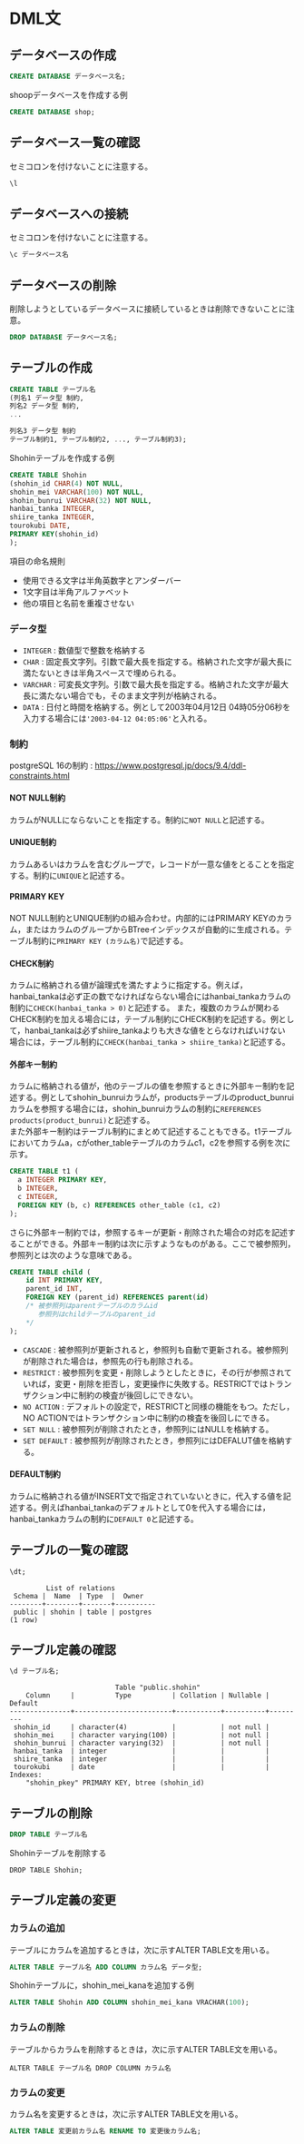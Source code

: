 # DML文

## データベースの作成
```sql
CREATE DATABASE データベース名;
```

shoopデータベースを作成する例
```sql
CREATE DATABASE shop; 
```

## データベース一覧の確認
セミコロンを付けないことに注意する。
```sql
\l
```

## データベースへの接続
セミコロンを付けないことに注意する。
```sql
\c データベース名
```

## データベースの削除
削除しようとしているデータベースに接続しているときは削除できないことに注意。
```sql
DROP DATABASE データベース名;
```

## テーブルの作成
```sql
CREATE TABLE テーブル名
(列名1 データ型 制約,
列名2 データ型 制約,
...

列名3 データ型 制約
テーブル制約1, テーブル制約2, ..., テーブル制約3);
```

Shohinテーブルを作成する例
```sql
CREATE TABLE Shohin
(shohin_id CHAR(4) NOT NULL,
shohin_mei VARCHAR(100) NOT NULL,
shohin_bunrui VARCHAR(32) NOT NULL,
hanbai_tanka INTEGER,
shiire_tanka INTEGER,
tourokubi DATE,
PRIMARY KEY(shohin_id)
);
```

項目の命名規則
- 使用できる文字は半角英数字とアンダーバー
- 1文字目は半角アルファベット
- 他の項目と名前を重複させない

### データ型
- `INTEGER` : 数値型で整数を格納する
- `CHAR` : 固定長文字列。引数で最大長を指定する。格納された文字が最大長に満たないときは半角スペースで埋められる。
- `VARCHAR` : 可変長文字列。引数で最大長を指定する。格納された文字が最大長に満たない場合でも，そのまま文字列が格納される。
- `DATA` : 日付と時間を格納する。例として2003年04月12日 04時05分06秒を入力する場合には`'2003-04-12 04:05:06'`と入れる。

### 制約
postgreSQL 16の制約 : https://www.postgresql.jp/docs/9.4/ddl-constraints.html


#### NOT NULL制約
カラムがNULLにならないことを指定する。制約に`NOT NULL`と記述する。
#### UNIQUE制約
カラムあるいはカラムを含むグループで，レコードが一意な値をとることを指定する。制約に`UNIQUE`と記述する。

#### PRIMARY KEY
NOT NULL制約とUNIQUE制約の組み合わせ。内部的にはPRIMARY KEYのカラム，またはカラムのグループからBTreeインデックスが自動的に生成される。テーブル制約に`PRIMARY KEY (カラム名)`で記述する。

#### CHECK制約
カラムに格納される値が論理式を満たすように指定する。例えば，hanbai_tankaは必ず正の数でなければならない場合にはhanbai_tankaカラムの制約に`CHECK(hanbai_tanka > 0)`と記述する。
また，複数のカラムが関わるCHECK制約を加える場合には，テーブル制約にCHECK制約を記述する。例として，hanbai_tankaは必ずshiire_tankaよりも大きな値をとらなければいけない
場合には，テーブル制約に`CHECK(hanbai_tanka > shiire_tanka)`と記述する。

#### 外部キー制約
カラムに格納される値が，他のテーブルの値を参照するときに外部キー制約を記述する。例としてshohin_bunruiカラムが，productsテーブルのproduct_bunruiカラムを参照する場合には，shohin_bunruiカラムの制約に`REFERENCES products(product_bunrui)`と記述する。  
また外部キー制約はテーブル制約にまとめて記述することもできる。t1テーブルにおいてカラムa，cがother_tableテーブルのカラムc1，c2を参照する例を次に示す。
```sql
CREATE TABLE t1 (
  a INTEGER PRIMARY KEY,
  b INTEGER,
  c INTEGER,
  FOREIGN KEY (b, c) REFERENCES other_table (c1, c2)
);
```

さらに外部キー制約では，参照するキーが更新・削除された場合の対応を記述することができる。外部キー制約は次に示すようなものがある。ここで被参照列，参照列とは次のような意味である。
```sql
CREATE TABLE child (
    id INT PRIMARY KEY,
    parent_id INT,
    FOREIGN KEY (parent_id) REFERENCES parent(id)
    /* 被参照列はparentテーブルのカラムid
       参照列はchildテーブルのparent_id
    */
);
```
- `CASCADE` : 被参照列が更新されると，参照列も自動で更新される。被参照列が削除された場合は，参照先の行も削除される。
- `RESTRICT` : 被参照列を変更・削除しようとしたときに，その行が参照されていれば，変更・削除を拒否し，変更操作に失敗する。RESTRICTではトランザクション中に制約の検査が後回しにできない。
- `NO ACTION` : デフォルトの設定で，RESTRICTと同様の機能をもつ。ただし，NO ACTIONではトランザクション中に制約の検査を後回しにできる。
- `SET NULL` : 被参照列が削除されたとき，参照列にはNULLを格納する。
- `SET DEFAULT` : 被参照列が削除されたとき，参照列にはDEFALUT値を格納する。

#### DEFAULT制約
カラムに格納される値がINSERT文で指定されていないときに，代入する値を記述する。例えばhanbai_tankaのデフォルトとして0を代入する場合には，hanbai_tankaカラムの制約に`DEFAULT 0`と記述する。



## テーブルの一覧の確認
```sql
\dt;
```

```
         List of relations
 Schema |  Name  | Type  |  Owner   
--------+--------+-------+----------
 public | shohin | table | postgres
(1 row)
```

## テーブル定義の確認
```sql
\d テーブル名;
```

```
                          Table "public.shohin"
    Column     |          Type          | Collation | Nullable | Default 
---------------+------------------------+-----------+----------+---------
 shohin_id     | character(4)           |           | not null | 
 shohin_mei    | character varying(100) |           | not null | 
 shohin_bunrui | character varying(32)  |           | not null | 
 hanbai_tanka  | integer                |           |          | 
 shiire_tanka  | integer                |           |          | 
 tourokubi     | date                   |           |          | 
Indexes:
    "shohin_pkey" PRIMARY KEY, btree (shohin_id)
```

## テーブルの削除
```sql
DROP TABLE テーブル名
```

Shohinテーブルを削除する
```
DROP TABLE Shohin;
```

## テーブル定義の変更
### カラムの追加
テーブルにカラムを追加するときは，次に示すALTER TABLE文を用いる。
```sql
ALTER TABLE テーブル名 ADD COLUMN カラム名 データ型;
```

Shohinテーブルに，shohin_mei_kanaを追加する例
```sql
ALTER TABLE Shohin ADD COLUMN shohin_mei_kana VRACHAR(100);
```

### カラムの削除
テーブルからカラムを削除するときは，次に示すALTER TABLE文を用いる。
```aql
ALTER TABLE テーブル名 DROP COLUMN カラム名
```

### カラムの変更
カラム名を変更するときは，次に示すALTER TABLE文を用いる。
```sql
ALTER TABLE 変更前カラム名 RENAME TO 変更後カラム名;
```